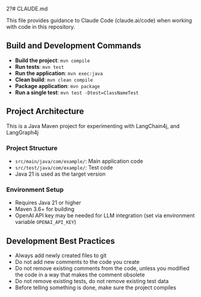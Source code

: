 2?# CLAUDE.md

This file provides guidance to Claude Code (claude.ai/code) when working with code in this repository.

## Build and Development Commands

- **Build the project**: `mvn compile`
- **Run tests**: `mvn test`
- **Run the application**: `mvn exec:java`
- **Clean build**: `mvn clean compile`
- **Package application**: `mvn package`
- **Run a single test**: `mvn test -Dtest=ClassNameTest`

## Project Architecture

This is a Java Maven project for experimenting with LangChain4j, and LangGraph4j

### Project Structure
- `src/main/java/com/example/`: Main application code
- `src/test/java/com/example/`: Test code
- Java 21 is used as the target version

### Environment Setup
- Requires Java 21 or higher
- Maven 3.6+ for building
- OpenAI API key may be needed for LLM integration (set via environment variable `OPENAI_API_KEY`)

## Development Best Practices

- Always add newly created files to git
- Do not add new comments to the code you create
- Do not remove existing comments from the code, unless you modified the code in a way that makes the comment obsolete
- Do not remove existing tests, do not remove existing test data
- Before telling something is done, make sure the project compiles